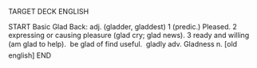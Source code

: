 TARGET DECK
ENGLISH

START
Basic
Glad
Back: adj. (gladder, gladdest) 1 (predic.) Pleased. 2 expressing or causing pleasure (glad cry; glad news). 3 ready and willing (am glad to help).  be glad of find useful.  gladly adv. Gladness n. [old english]
END
